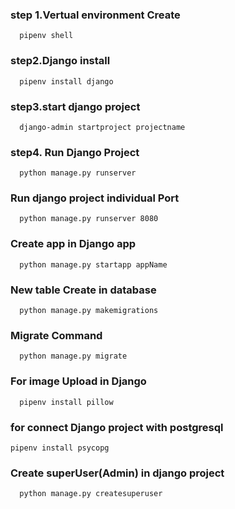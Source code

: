### step 1.Vertual environment Create
  ```
    pipenv shell
  ```

### step2.Django install

  ```
    pipenv install django
  ```

### step3.start django project
```
  django-admin startproject projectname
```

### step4.  Run Django Project
```
  python manage.py runserver
```

### Run django project individual Port
```
  python manage.py runserver 8080
```

### Create app in Django app
```
  python manage.py startapp appName
```

### New table Create in database
```
  python manage.py makemigrations
```

### Migrate Command
```
  python manage.py migrate
```

### For image Upload in Django
```
  pipenv install pillow
```

### for connect Django project with postgresql
```
pipenv install psycopg
```
### Create superUser(Admin) in django project
```
  python manage.py createsuperuser
```
